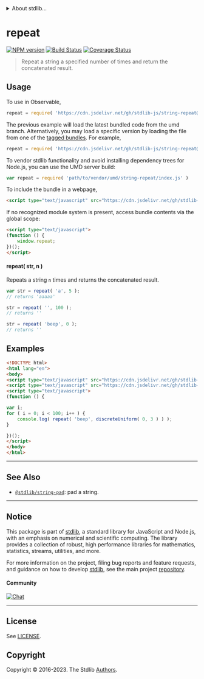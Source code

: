 <!--

@license Apache-2.0

Copyright (c) 2018 The Stdlib Authors.

Licensed under the Apache License, Version 2.0 (the "License");
you may not use this file except in compliance with the License.
You may obtain a copy of the License at

   http://www.apache.org/licenses/LICENSE-2.0

Unless required by applicable law or agreed to in writing, software
distributed under the License is distributed on an "AS IS" BASIS,
WITHOUT WARRANTIES OR CONDITIONS OF ANY KIND, either express or implied.
See the License for the specific language governing permissions and
limitations under the License.

-->


<details>
  <summary>
    About stdlib...
  </summary>
  <p>We believe in a future in which the web is a preferred environment for numerical computation. To help realize this future, we've built stdlib. stdlib is a standard library, with an emphasis on numerical and scientific computation, written in JavaScript (and C) for execution in browsers and in Node.js.</p>
  <p>The library is fully decomposable, being architected in such a way that you can swap out and mix and match APIs and functionality to cater to your exact preferences and use cases.</p>
  <p>When you use stdlib, you can be absolutely certain that you are using the most thorough, rigorous, well-written, studied, documented, tested, measured, and high-quality code out there.</p>
  <p>To join us in bringing numerical computing to the web, get started by checking us out on <a href="https://github.com/stdlib-js/stdlib">GitHub</a>, and please consider <a href="https://opencollective.com/stdlib">financially supporting stdlib</a>. We greatly appreciate your continued support!</p>
</details>

# repeat

[![NPM version][npm-image]][npm-url] [![Build Status][test-image]][test-url] [![Coverage Status][coverage-image]][coverage-url] <!-- [![dependencies][dependencies-image]][dependencies-url] -->

> Repeat a string a specified number of times and return the concatenated result.



<section class="usage">

## Usage

To use in Observable,

```javascript
repeat = require( 'https://cdn.jsdelivr.net/gh/stdlib-js/string-repeat@umd/browser.js' )
```
The previous example will load the latest bundled code from the umd branch. Alternatively, you may load a specific version by loading the file from one of the [tagged bundles](https://github.com/stdlib-js/string-repeat/tags). For example,

```javascript
repeat = require( 'https://cdn.jsdelivr.net/gh/stdlib-js/string-repeat@v0.1.0-umd/browser.js' )
```

To vendor stdlib functionality and avoid installing dependency trees for Node.js, you can use the UMD server build:

```javascript
var repeat = require( 'path/to/vendor/umd/string-repeat/index.js' )
```

To include the bundle in a webpage,

```html
<script type="text/javascript" src="https://cdn.jsdelivr.net/gh/stdlib-js/string-repeat@umd/browser.js"></script>
```

If no recognized module system is present, access bundle contents via the global scope:

```html
<script type="text/javascript">
(function () {
    window.repeat;
})();
</script>
```

#### repeat( str, n )

Repeats a string `n` times and returns the concatenated result.

```javascript
var str = repeat( 'a', 5 );
// returns 'aaaaa'

str = repeat( '', 100 );
// returns ''

str = repeat( 'beep', 0 );
// returns ''
```

</section>

<!-- /.usage -->

<section class="examples">

## Examples

<!-- eslint no-undef: "error" -->

```html
<!DOCTYPE html>
<html lang="en">
<body>
<script type="text/javascript" src="https://cdn.jsdelivr.net/gh/stdlib-js/random-base-discrete-uniform@umd/browser.js"></script>
<script type="text/javascript" src="https://cdn.jsdelivr.net/gh/stdlib-js/string-repeat@umd/browser.js"></script>
<script type="text/javascript">
(function () {

var i;
for ( i = 0; i < 100; i++ ) {
    console.log( repeat( 'beep', discreteUniform( 0, 3 ) ) );
}

})();
</script>
</body>
</html>
```

</section>

<!-- /.examples -->



<!-- Section for related `stdlib` packages. Do not manually edit this section, as it is automatically populated. -->

<section class="related">

* * *

## See Also

-   <span class="package-name">[`@stdlib/string-pad`][@stdlib/string/pad]</span><span class="delimiter">: </span><span class="description">pad a string.</span>

</section>

<!-- /.related -->

<!-- Section for all links. Make sure to keep an empty line after the `section` element and another before the `/section` close. -->


<section class="main-repo" >

* * *

## Notice

This package is part of [stdlib][stdlib], a standard library for JavaScript and Node.js, with an emphasis on numerical and scientific computing. The library provides a collection of robust, high performance libraries for mathematics, statistics, streams, utilities, and more.

For more information on the project, filing bug reports and feature requests, and guidance on how to develop [stdlib][stdlib], see the main project [repository][stdlib].

#### Community

[![Chat][chat-image]][chat-url]

---

## License

See [LICENSE][stdlib-license].


## Copyright

Copyright &copy; 2016-2023. The Stdlib [Authors][stdlib-authors].

</section>

<!-- /.stdlib -->

<!-- Section for all links. Make sure to keep an empty line after the `section` element and another before the `/section` close. -->

<section class="links">

[npm-image]: http://img.shields.io/npm/v/@stdlib/string-repeat.svg
[npm-url]: https://npmjs.org/package/@stdlib/string-repeat

[test-image]: https://github.com/stdlib-js/string-repeat/actions/workflows/test.yml/badge.svg?branch=v0.1.0
[test-url]: https://github.com/stdlib-js/string-repeat/actions/workflows/test.yml?query=branch:v0.1.0

[coverage-image]: https://img.shields.io/codecov/c/github/stdlib-js/string-repeat/main.svg
[coverage-url]: https://codecov.io/github/stdlib-js/string-repeat?branch=main

<!--

[dependencies-image]: https://img.shields.io/david/stdlib-js/string-repeat.svg
[dependencies-url]: https://david-dm.org/stdlib-js/string-repeat/main

-->

[chat-image]: https://img.shields.io/gitter/room/stdlib-js/stdlib.svg
[chat-url]: https://app.gitter.im/#/room/#stdlib-js_stdlib:gitter.im

[stdlib]: https://github.com/stdlib-js/stdlib

[stdlib-authors]: https://github.com/stdlib-js/stdlib/graphs/contributors

[cli-section]: https://github.com/stdlib-js/string-repeat#cli
[cli-url]: https://github.com/stdlib-js/string-repeat/tree/cli
[@stdlib/string-repeat]: https://github.com/stdlib-js/string-repeat/tree/main

[umd]: https://github.com/umdjs/umd
[es-module]: https://developer.mozilla.org/en-US/docs/Web/JavaScript/Guide/Modules

[deno-url]: https://github.com/stdlib-js/string-repeat/tree/deno
[umd-url]: https://github.com/stdlib-js/string-repeat/tree/umd
[esm-url]: https://github.com/stdlib-js/string-repeat/tree/esm
[branches-url]: https://github.com/stdlib-js/string-repeat/blob/main/branches.md

[stdlib-license]: https://raw.githubusercontent.com/stdlib-js/string-repeat/main/LICENSE

[standard-streams]: https://en.wikipedia.org/wiki/Standard_streams

[mdn-regexp]: https://developer.mozilla.org/en-US/docs/Web/JavaScript/Guide/Regular_Expressions

<!-- <related-links> -->

[@stdlib/string/pad]: https://github.com/stdlib-js/string-pad/tree/umd

<!-- </related-links> -->

</section>

<!-- /.links -->
